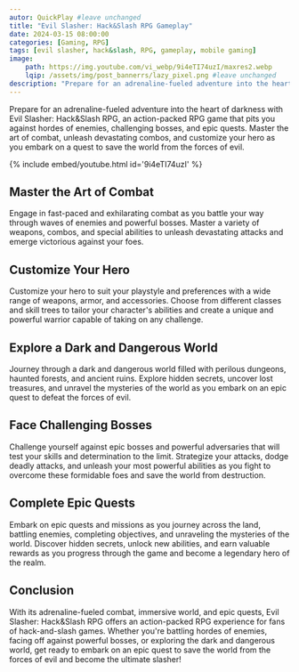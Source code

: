 ```yaml
---
autor: QuickPlay #leave unchanged
title: "Evil Slasher: Hack&Slash RPG Gameplay"
date: 2024-03-15 08:00:00
categories: [Gaming, RPG]
tags: [evil slasher, hack&slash, RPG, gameplay, mobile gaming]
image: 
    path: https://img.youtube.com/vi_webp/9i4eTI74uzI/maxres2.webp 
    lqip: /assets/img/post_bannerrs/lazy_pixel.png #leave unchanged
description: "Prepare for an adrenaline-fueled adventure into the heart of darkness with Evil Slasher: Hack&Slash RPG, an action-packed RPG game that pits you against hordes of enemies, challenging bosses, and epic quests. Master the art of combat, unleash devastating combos, and customize your hero as you embark on a quest to save the world from the forces of evil. Dive into its thrilling gameplay, immersive world, and how to become the ultimate slasher in this high-octane RPG adventure."
---
```


Prepare for an adrenaline-fueled adventure into the heart of darkness with Evil Slasher: Hack&Slash RPG, an action-packed RPG game that pits you against hordes of enemies, challenging bosses, and epic quests. Master the art of combat, unleash devastating combos, and customize your hero as you embark on a quest to save the world from the forces of evil.

{% include embed/youtube.html id='9i4eTI74uzI' %}

## Master the Art of Combat
Engage in fast-paced and exhilarating combat as you battle your way through waves of enemies and powerful bosses. Master a variety of weapons, combos, and special abilities to unleash devastating attacks and emerge victorious against your foes.

## Customize Your Hero
Customize your hero to suit your playstyle and preferences with a wide range of weapons, armor, and accessories. Choose from different classes and skill trees to tailor your character's abilities and create a unique and powerful warrior capable of taking on any challenge.

## Explore a Dark and Dangerous World
Journey through a dark and dangerous world filled with perilous dungeons, haunted forests, and ancient ruins. Explore hidden secrets, uncover lost treasures, and unravel the mysteries of the world as you embark on an epic quest to defeat the forces of evil.

## Face Challenging Bosses
Challenge yourself against epic bosses and powerful adversaries that will test your skills and determination to the limit. Strategize your attacks, dodge deadly attacks, and unleash your most powerful abilities as you fight to overcome these formidable foes and save the world from destruction.

## Complete Epic Quests
Embark on epic quests and missions as you journey across the land, battling enemies, completing objectives, and unraveling the mysteries of the world. Discover hidden secrets, unlock new abilities, and earn valuable rewards as you progress through the game and become a legendary hero of the realm.

## Conclusion
With its adrenaline-fueled combat, immersive world, and epic quests, Evil Slasher: Hack&Slash RPG offers an action-packed RPG experience for fans of hack-and-slash games. Whether you're battling hordes of enemies, facing off against powerful bosses, or exploring the dark and dangerous world, get ready to embark on an epic quest to save the world from the forces of evil and become the ultimate slasher!

